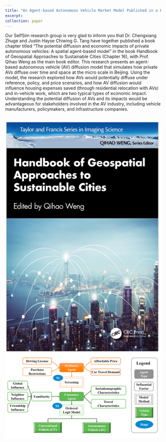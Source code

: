 ```yaml
---
title: "An Agent-based Autonomous Vehicle Market Model Published in a Book Chapter"
excerpt: 
collection: paper
---
```


Our SelfSim research group is very glad to inform you that Dr. Chengxiang Zhuge and Justin Hayse Chiwing G. Tang have together published a book chapter titled “The potential diffusion and economic impacts of private autonomous vehicles: A spatial agent-based model” in the book Handbook of Geospatial Approaches to Sustainable Cities (Chapter 16), with Prof. Qihao Weng as the main book editor. This research presents an agent-based autonomous vehicle (AV) diffusion model that simulates how private AVs diffuse over time and space at the micro scale in Beijing. Using the model, the research explored how AVs would potentially diffuse under reference, policy, and price scenarios, and how AV diffusion would influence housing expenses saved (through residential relocation with AVs) and in-vehicle work, which are two typical types of economic impact. Understanding the potential diffusion of AVs and its impacts would be advantageous for stakeholders involved in the AV industry, including vehicle manufacturers, policymakers, and infrastructure companies.

<br/><img src="/images/news-4-1.png">
<br/><img src="/images/news-4-2.png">

